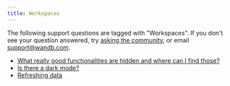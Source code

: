 ```yaml
---
title: Workspaces 
---
```

The following support questions are tagged with "Workspaces". If you don't see 
your question answered, try [asking the community](https://community.wandb.ai/), 
or email [support@wandb.com](mailto:support@wandb.com).

- [What really good functionalities are hidden and where can I find those?](really_good_functionalities_hidden_where_can_find_those.md)
- [Is there a dark mode?](there_dark_mode.md)
- [Refreshing data](refreshing_data.md)
